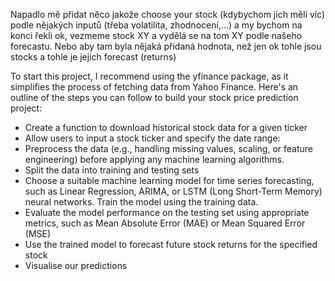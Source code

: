 

Napadlo mě přidat něco jakože choose your stock (kdybychom jich měli víc) podle nějakých inputů (třeba volatilita, zhodnocení,...) a my bychom na konci řekli ok, vezmeme stock XY a vydělá se na tom XY podle našeho forecastu. Nebo aby tam byla nějaká přidaná hodnota, než jen ok tohle jsou stocks a tohle je jejich forecast (returns)


To start this project, I recommend using the yfinance package, as it simplifies the process of fetching data from Yahoo Finance. Here's an outline of the steps you can follow to build your stock price prediction project:

- Create a function to download historical stock data for a given ticker
- Allow users to input a stock ticker and specify the date range:
- Preprocess the data (e.g., handling missing values, scaling, or feature engineering) before applying any machine learning algorithms.
- Split the data into training and testing sets
- Choose a suitable machine learning model for time series forecasting, such as Linear Regression, ARIMA, or LSTM (Long Short-Term Memory) neural networks. Train the model using the training data.
- Evaluate the model performance on the testing set using appropriate metrics, such as Mean Absolute Error (MAE) or Mean Squared Error (MSE)
- Use the trained model to forecast future stock returns for the specified stock
- Visualise our predictions
